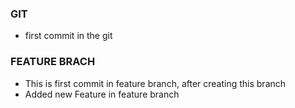 ### GIT
* first commit in the git

### FEATURE BRACH
* This is first commit in feature branch, after creating this branch
* Added new Feature in feature branch
